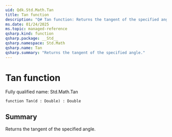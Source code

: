 ```yaml
---
uid: Qdk.Std.Math.Tan
title: Tan function
description: "Q# Tan function: Returns the tangent of the specified angle."
ms.date: 01/24/2025
ms.topic: managed-reference
qsharp.kind: function
qsharp.package: __Std__
qsharp.namespace: Std.Math
qsharp.name: Tan
qsharp.summary: "Returns the tangent of the specified angle."
---
```


# Tan function

Fully qualified name: Std.Math.Tan

```qsharp
function Tan(d : Double) : Double
```

## Summary
Returns the tangent of the specified angle.
